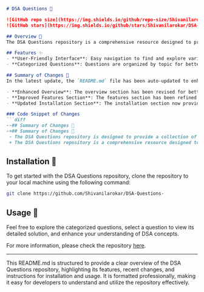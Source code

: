 ```markdown
# DSA Questions 🧠

![GitHub repo size](https://img.shields.io/github/repo-size/Shivanilarokar/DSA-Questions-)
![GitHub stars](https://img.shields.io/github/stars/Shivanilarokar/DSA-Questions-?style=social)

## Overview 🌟
The DSA Questions repository is a comprehensive resource designed to provide a collection of Data Structures and Algorithms (DSA) questions to help you enhance your coding skills and prepare for technical interviews.

## Features ✨
- **User-Friendly Interface**: Easy navigation to find and explore various DSA topics.
- **Categorized Questions**: Questions are organized by topic for better accessibility.

## Summary of Changes 💖
In the latest update, the `README.md` file has been auto-updated to enhance clarity and provide better guidance for users:

- **Enhanced Overview**: The overview section has been revised for better comprehension.
- **Improved Features Section**: The features section has been refined for improved clarity.
- **Updated Installation Section**: The installation section now provides clearer instructions on cloning the repository.

### Code Snippet of Changes
```diff
--## Summary of Changes 💖
-+## Summary of Changes 💖
 - The DSA Questions repository is designed to provide a collection of Data Structures and Algorithms (DSA) questions to help you enhance your coding skills and prepare for technical interviews.
 + The DSA Questions repository is a comprehensive resource designed to provide a collection of Data Structures and Algorithms (DSA) questions to help you enhance your coding skills and prepare for technical interviews.
```

## Installation 🚀
To get started with the DSA Questions repository, clone the repository to your local machine using the following command:

```bash
git clone https://github.com/Shivanilarokar/DSA-Questions-
```

## Usage 📖
Feel free to explore the categorized questions, select a question to view its detailed solution, and enhance your understanding of DSA concepts.

For more information, please check the repository [here](https://github.com/Shivanilarokar/DSA-Questions-).

---

This README.md is structured to provide a clear overview of the DSA Questions repository, highlighting its features, recent changes, and instructions for installation and usage. It is formatted professionally, making it easy for developers to understand and utilize the repository effectively.
```